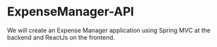 # ExpenseManager-API
We will create an Expense Manager application using Spring MVC at the backend and ReactJs on the frontend.
